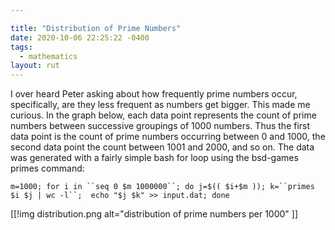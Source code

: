 ```yaml
---

title: "Distribution of Prime Numbers"
date: 2020-10-06 22:25:22 -0400
tags:
  - mathematics
layout: rut
---
```



I over heard Peter asking about how frequently prime numbers occur,
specifically, are they less frequent as numbers get bigger.  This made me
curious.  In the graph below, each data point represents the count of prime
numbers between successive groupings of 1000 numbers.  Thus the first data point
is the count of prime numbers occurring between 0 and 1000, the second data
point the count between 1001 and 2000, and so on. The data was generated with a
fairly simple bash for loop using the bsd-games primes command:

`m=1000; for i in ``seq 0 $m 1000000``; do j=$(( $i+$m )); k=``primes $i $j | wc -l``;  echo "$j $k" >> input.dat; done` 

[[!img distribution.png alt="distribution of prime numbers per 1000" ]]

